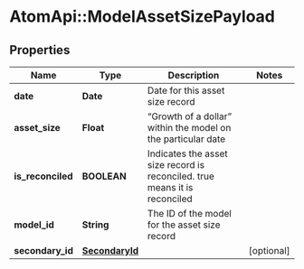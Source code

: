 # AtomApi::ModelAssetSizePayload

## Properties
Name | Type | Description | Notes
------------ | ------------- | ------------- | -------------
**date** | **Date** | Date for this asset size record | 
**asset_size** | **Float** | “Growth of a dollar” within the model on the particular date | 
**is_reconciled** | **BOOLEAN** | Indicates the asset size record is reconciled. true means it is reconciled | 
**model_id** | **String** | The ID of the model for the asset size record | 
**secondary_id** | [**SecondaryId**](SecondaryId.md) |  | [optional] 


